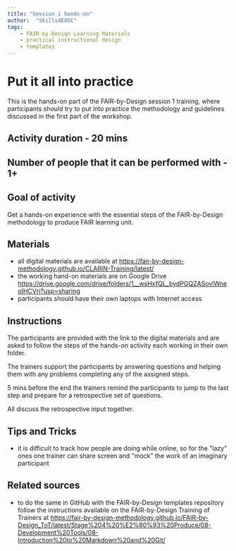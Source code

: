 ```yaml
---
title: "Session 1 hands-on"
author:  "Skills4EOSC"
tags: 
    - FAIR-by-Design Learning Materials
    - practical instructional design
    - templates
---
```


# Put it all into practice

This is the hands-on part of the FAIR-by-Design session 1 training, where participants should try to put into practice the methodology and guidelines discussed in the first part of the workshop.

## Activity duration - 20 mins

## Number of people that it can be performed with - 1+

## Goal of activity

Get a hands-on experience with the essential steps of the FAIR-by-Design methodology to produce FAIR learning unit. 

## Materials
- all digital materials are available at https://fair-by-design-methodology.github.io/CLARIN-Training/latest/
- the working hand-on materials are on Google Drive https://drive.google.com/drive/folders/1__wsHxfQL_bydPGQZASovlWneoIHCVrj?usp=sharing
- participants should have their own laptops with Internet access

## Instructions

The participants are provided with the link to the digital materials and are asked to follow the steps of the hands-on activity each working in their own folder.

The trainers support the participants by answering questions and helping them with any problems completing any of the assigned steps.

5 mins before the end the trainers remind the participants to jump to the last step and prepare for a retrospective set of questions.

All discuss the retrospective input together.


## Tips and Tricks

- it is difficult to track how people are doing while online, so for the "lazy" ones one trainer can share screen and "mock" the work of an imaginary participant

## Related sources

- to do the same in GitHub with the FAIR-by-Design templates repository follow the instructions available on the FAIR-by-Design Training of Trainers at https://fair-by-design-methodology.github.io/FAIR-by-Design_ToT/latest/Stage%204%20%E2%80%93%20Produce/08-Development%20Tools/08-Introduction%20to%20Markdown%20and%20Git/
